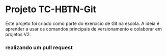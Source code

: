 # Projeto TC-HBTN-Git
Este projeto foi criado como parte do exercício de Git na escola. 
A ideia é aprender a usar os comandos principais de versionamento e colaborar em projetos
V2.
### realizando um pull request

